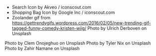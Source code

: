 - Search Icon by Akveo / iconscout.com
- Shopping Bag Icon by Google Inc / iconscout.com
- Zoolander gif from https://gettrendygifs.wordpress.com/2016/02/05/new-trending-gif-tagged-funny-comedy-kristen-wiig/
  Photo by Ulrich Derboven on Unsplash

Photo by Clem Onojeghuo on Unsplash
Photo by Tyler Nix on Unsplash
Photo by Zahir Namane on Unsplash
